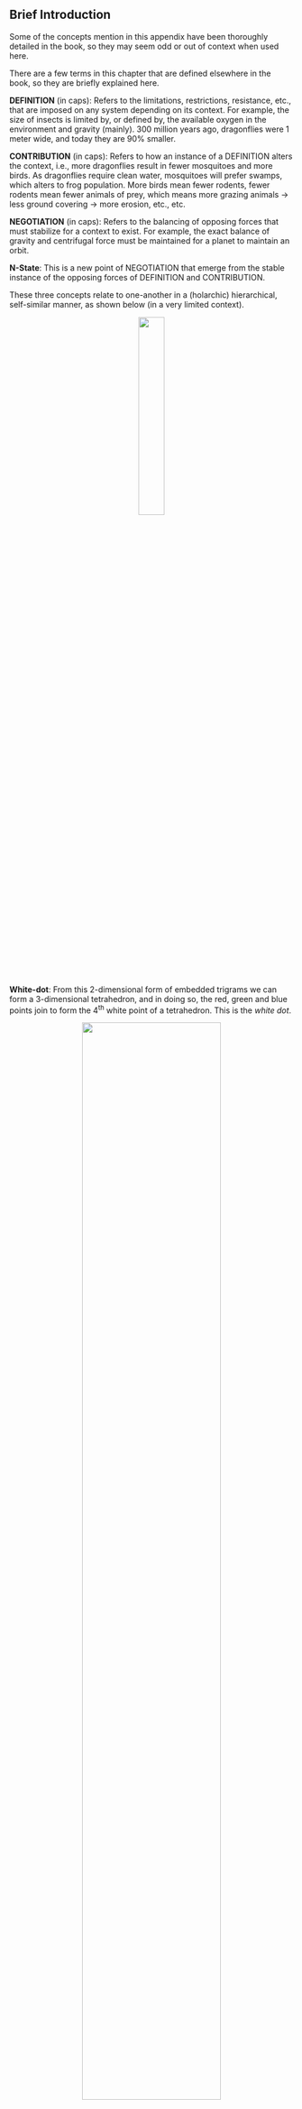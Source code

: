 ## Brief Introduction

Some of the concepts mention in this appendix have been thoroughly detailed in the book, so they may seem odd or out of context when used here.  

There are a few terms in this chapter that are defined elsewhere in the book, so they are briefly explained here.

**DEFINITION** (in caps): Refers to the limitations, restrictions, resistance, etc., that are imposed on any system depending on its context.  For example, the size of insects is limited by, or defined by, the available oxygen in the environment and gravity (mainly).  300 million years ago, dragonflies were 1 meter wide, and today they are 90% smaller.  

**CONTRIBUTION** (in caps): Refers to how an instance of a DEFINITION alters the context, i.e., more dragonflies result in fewer mosquitoes and more birds.  As dragonflies require clean water, mosquitoes will prefer swamps, which alters to frog population.  More birds mean fewer rodents, fewer rodents mean fewer animals of prey, which means more grazing animals -> less ground covering -> more erosion, etc., etc.

**NEGOTIATION** (in caps): Refers to the balancing of opposing forces that must stabilize for a context to exist.   For example, the exact balance of gravity and centrifugal force must be maintained for a planet to maintain an orbit.

**N-State**:  This is a new point of NEGOTIATION that emerge from the stable instance of the opposing forces of DEFINITION and CONTRIBUTION.

These three concepts relate to one-another in a (holarchic) hierarchical, self-similar manner, as shown below (in a very limited context).

<center><img src='../Images/tatom_desc2.png' style='width:30%'/></center>

**White-dot**: From this 2-dimensional form of embedded trigrams we can form a 3-dimensional tetrahedron, and in doing so, the red, green and blue points join to form the 4<sup>th</sup> white point of a tetrahedron.  This is the *white dot*.

<center><img src='../Images/simple-test.png' style='width:70%'/></center>

Because of this form’s self-similar and embedded nature, we end up with a progression like the following:

<center><img src='../Images/068-dot2tholon2.png' style='width:70%'/></center>

This final form is what is called the “thologram”, and is a collection of tetrahedral holons, or “tholons”. 

A **holon** ([Greek](https://en.wikipedia.org/wiki/Greek_language): ὅλον, from ὅλος, *holos*, 'whole' and -ον, *-on*, 'part') is something that is simultaneously a whole in and of itself, as well as a part of a larger whole.[[1\]](https://en.wikipedia.org/wiki/Holon_(philosophy)#cite_note-1) In other words, holons can be understood as the constituent [part–wholes](https://en.wikipedia.org/wiki/Part–whole_theory) of a [hierarchy](https://en.wikipedia.org/wiki/Hierarchy).[[2\]](https://en.wikipedia.org/wiki/Holon_(philosophy)#cite_note-:0-2)

